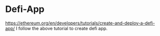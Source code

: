 # Defi-App
https://ethereum.org/en/developers/tutorials/create-and-deploy-a-defi-app/
I follow the above tutorial to create defi app.
